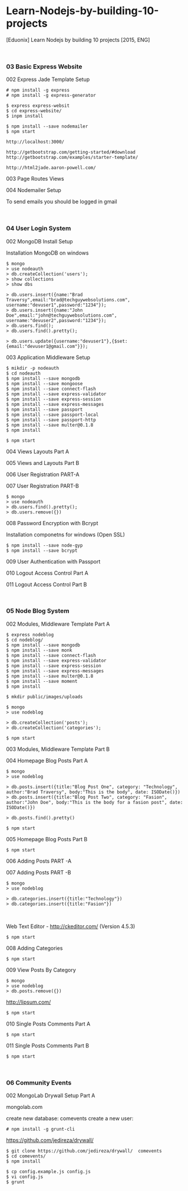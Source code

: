 # Learn-Nodejs-by-building-10-projects
[Eduonix] Learn Nodejs by building 10 projects [2015, ENG]

<br/>

### 03 Basic Express Website

002 Express  Jade Template Setup

    # npm install -g express
    # npm install -g express-generator

    $ express express-websit
    $ cd express-website/
    $ inpm install

    $ npm install --save nodemailer
    $ npm start

    http://localhost:3000/

    http://getbootstrap.com/getting-started/#download
    http://getbootstrap.com/examples/starter-template/

    http://html2jade.aaron-powell.com/


003 Page Routes Views

004 Nodemailer Setup

To send emails you should be logged in  gmail

<br/>

### 04 User Login System

002 MongoDB Install Setup

Installation MongoDB on windows


    $ mongo
    > use nodeauth
    > db.createCollection('users');
    > show collections
    > show dbs

    > db.users.insert({name:"Brad Traversy",email:"brad@techguywebsolutions.com", username:"devuser1",password:"1234"});
    > db.users.insert({name:"John Doe",email:"john@techguywebsolutions.com", username:"devuser2",password:"1234"});
    > db.users.find();
    > db.users.find().pretty();

    > db.users.update({username:"devuser1"},{$set:{email:"devuser1@gmail.com"}});


003 Application Middleware Setup

    $ mikdir -p nodeauth
    $ cd nodeauth
    $ npm install --save mongodb
    $ npm install --save mongoose
    $ npm install --save connect-flash
    $ npm install --save express-validator
    $ npm install --save express-session
    $ npm install --save express-messages
    $ npm install --save passport
    $ npm install --save passport-local
    $ npm install --save passport-http
    $ npm install --save multer@0.1.8
    $ npm install

    $ npm start


004 Views  Layouts Part A  

005 Views and Layouts Part B  

006 User Registration PART-A

007 User Registration PART-B

    $ mongo
    > use nodeauth
    > db.users.find().pretty();
    > db.users.remove({})

008 Password Encryption with Bcrypt

Installation componetns for windows (Open SSL)

    $ npm install --save node-gyp
    $ npm install --save bcrypt

009 User Authentication with Passport

010 Logout Access Control Part A

011 Logout  Access Control Part B


<br/>

### 05 Node Blog System

002 Modules, Middleware  Template Part A

    $ express nodeblog
    $ cd nodeblog/
    $ npm install --save mongodb
    $ npm install --save monk
    $ npm install --save connect-flash
    $ npm install --save express-validator
    $ npm install --save express-session
    $ npm install --save express-messages
    $ npm install --save multer@0.1.8
    $ npm install --save moment
    $ npm install

    $ mkdir public/images/uploads

    $ mongo
    > use nodeblog

    > db.createCollection('posts');
    > db.createCollection('categories');

    $ npm start


003 Modules, Middleware Template Part B

004 Homepage Blog Posts Part A

    $ mongo
    > use nodeblog

    > db.posts.insert({title:"Blog Post One", category: "Technology", author:"Brad Traversy", body:"This is the body", date: ISODate()})
    > db.posts.insert({title:"Blog Post Two", category: "Fasion", author:"John Doe", body:"This is the body for a fasion post", date: ISODate()})

    > db.posts.find().pretty()

    $ npm start

005 Homepage Blog Posts Part B

    $ npm start

006 Adding Posts PART -A

007 Adding Posts PART -B

    $ mongo
    > use nodeblog

    > db.categories.insert({title:"Technology"})
    > db.categories.insert({title:"Fasion"})

<br/>

Web Text Editor - http://ckeditor.com/ (Version 4.5.3)

    $ npm start

008 Adding Categories

    $ npm start

009 View Posts By Category

    $ mongo
    > use nodeblog
    > db.posts.remove({})


http://lipsum.com/

    $ npm start


010 Single Posts Comments Part A

    $ npm start

011 Single Posts Comments Part B

    $ npm start


<br/>

### 06 Community Events

002 MongoLab Drywall Setup Part A

mongolab.com

create new database: comevents
create a new user:


    # npm install -g grunt-cli

https://github.com/jedireza/drywall/

    $ git clone https://github.com/jedireza/drywall/  comevents
    $ cd comevents/
    $ npm install

    $ cp config.example.js config.js
    $ vi config.js
    $ grunt
